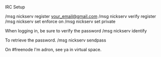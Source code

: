 IRC Setup

/msg nickserv register <password> your_email@gmail.com
/msg nickserv verify register <nick> <secret>
/msg nickserv set enforce on
/msg nickserv set private

When logging in, be sure to verify the password
/msg nickserv identify <password>

To retrieve the password.
/msg nickserv sendpass <nick>

On #freenode I'm adron, see ya in virtual space.